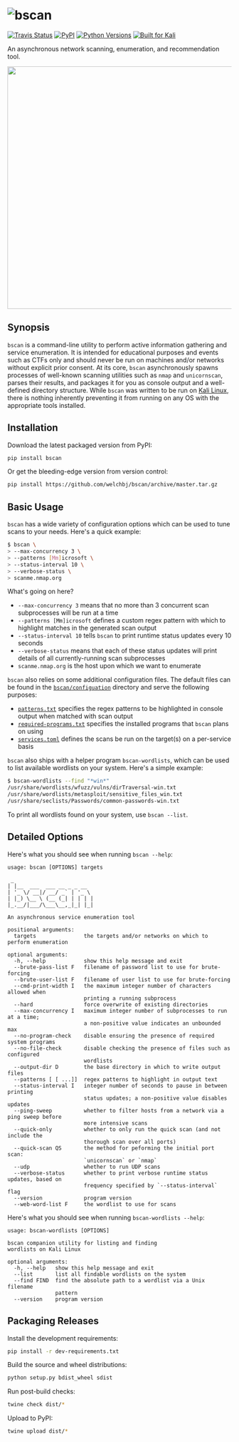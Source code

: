 # ![bscan](https://raw.githubusercontent.com/welchbj/bscan/master/static/logo.png)

[![Travis Status](https://img.shields.io/travis/welchbj/bscan/master.svg?style=flat-square&label=travis)](https://travis-ci.org/welchbj/bscan) [![PyPI](https://img.shields.io/pypi/v/bscan.svg?style=flat-square&label=pypi)](https://pypi.org/project/bscan/) [![Python Versions](https://img.shields.io/badge/python-3.6-c944ff.svg?style=flat-square)](https://pypi.org/project/bscan/) [![Built for Kali](https://img.shields.io/badge/built%20for-kali-2a98ed.svg?style=flat-square)](https://www.kali.org/)

An asynchronous network scanning, enumeration, and recommendation tool.

<a href="https://asciinema.org/a/205992?autoplay=1&speed=3"><img src="https://asciinema.org/a/205992.png" width="544"/></a>


## Synopsis

`bscan` is a command-line utility to perform active information gathering and service enumeration. It is intended for educational purposes and events such as CTFs only and should never be run on machines and/or networks without explicit prior consent. At its core, `bscan` asynchronously spawns processes of well-known scanning utilities such as `nmap` and `unicornscan`, parses their results, and packages it for you as console output and a well-defined directory structure. While `bscan` was written to be run on [Kali Linux](https://www.kali.org/), there is nothing inherently preventing it from running on any OS with the appropriate tools installed.


## Installation

Download the latest packaged version from PyPI:
```sh
pip install bscan
```

Or get the bleeding-edge version from version control:
```sh
pip install https://github.com/welchbj/bscan/archive/master.tar.gz
```


## Basic Usage

`bscan` has a wide variety of configuration options which can be used to tune scans to your needs. Here's a quick example:
```sh
$ bscan \
> --max-concurrency 3 \
> --patterns [Mm]icrosoft \
> --status-interval 10 \
> --verbose-status \
> scanme.nmap.org
```

What's going on here?
* `--max-concurrency 3` means that no more than 3 concurrent scan subprocesses will be run at a time
* `--patterns [Mm]icrosoft` defines a custom regex pattern with which to highlight matches in the generated scan output
* `--status-interval 10` tells `bscan` to print runtime status updates every 10 seconds
* `--verbose-status` means that each of these status updates will print details of all currently-running scan subprocesses
* `scanme.nmap.org` is the host upon which we want to enumerate

`bscan` also relies on some additional configuration files. The default files can be found in the [`bscan/configuation`](bscan/configuration) directory and serve the following purposes:
* [`patterns.txt`](bscan/configuration/patterns.txt) specifies the regex patterns to be highlighted in console output when matched with scan output
* [`required-programs.txt`](bscan/configuration/required-programs.txt) specifies the installed programs that `bscan` plans on using
* [`services.toml`](bscan/configuration/services.toml) defines the scans be run on the target(s) on a per-service basis

`bscan` also ships with a helper program `bscan-wordlists`, which can be used to list available wordlists on your system. Here's a simple example:
```sh
$ bscan-wordlists --find "*win*"
/usr/share/wordlists/wfuzz/vulns/dirTraversal-win.txt
/usr/share/wordlists/metasploit/sensitive_files_win.txt
/usr/share/seclists/Passwords/common-passwords-win.txt
```

To print all wordlists found on your system, use `bscan --list`.


## Detailed Options

Here's what you should see when running `bscan --help`:
```
usage: bscan [OPTIONS] targets

 _
| |__  ___  ___ __ _ _ __
| '_ \/ __|/ __/ _` | '_ \
| |_) \__ \ (__ (_| | | | |
|_.__/|___/\___\__,_|_| |_|

An asynchronous service enumeration tool

positional arguments:
  targets               the targets and/or networks on which to perform enumeration

optional arguments:
  -h, --help            show this help message and exit
  --brute-pass-list F   filename of password list to use for brute-forcing
  --brute-user-list F   filename of user list to use for brute-forcing
  --cmd-print-width I   the maximum integer number of characters allowed when
                        printing a running subprocess
  --hard                force overwrite of existing directories
  --max-concurrency I   maximum integer number of subprocesses to run at a time;
                        a non-positive value indicates an unbounded max
  --no-program-check    disable ensuring the presence of required system programs
  --no-file-check       disable checking the presence of files such as configured
                        wordlists
  --output-dir D        the base directory in which to write output files
  --patterns [ [ ...]]  regex patterns to highlight in output text
  --status-interval I   integer number of seconds to pause in between printing
                        status updates; a non-positive value disables updates
  --ping-sweep          whether to filter hosts from a network via a ping sweep before
                        more intensive scans
  --quick-only          whether to only run the quick scan (and not include the
                        thorough scan over all ports)
  --quick-scan QS       the method for peforming the initial port scan:
                        `unicornscan` or `nmap`
  --udp                 whether to run UDP scans
  --verbose-status      whether to print verbose runtime status updates, based on
                        frequency specified by `--status-interval` flag
  --version             program version
  --web-word-list F     the wordlist to use for scans
```

Here's what you should see when running `bscan-wordlists --help`:
```
usage: bscan-wordlists [OPTIONS]

bscan companion utility for listing and finding
wordlists on Kali Linux

optional arguments:
  -h, --help   show this help message and exit
  --list       list all findable wordlists on the system
  --find FIND  find the absolute path to a wordlist via a Unix filename
               pattern
  --version    program version
```


## Packaging Releases

Install the development requirements:
```sh
pip install -r dev-requirements.txt
```

Build the source and wheel distributions:
```sh
python setup.py bdist_wheel sdist
```

Run post-build checks:
```sh
twine check dist/*
```

Upload to PyPI:
```sh
twine upload dist/*
```
